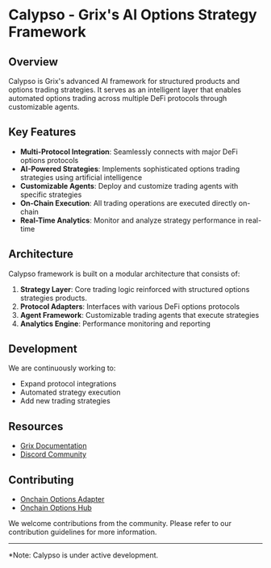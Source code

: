 # Calypso - Grix's AI Options Strategy Framework

## Overview

Calypso is Grix's advanced AI framework for structured products and options trading strategies. It serves as an intelligent layer that enables automated options trading across multiple DeFi protocols through customizable agents.

## Key Features

- **Multi-Protocol Integration**: Seamlessly connects with major DeFi options protocols
- **AI-Powered Strategies**: Implements sophisticated options trading strategies using artificial intelligence
- **Customizable Agents**: Deploy and customize trading agents with specific strategies
- **On-Chain Execution**: All trading operations are executed directly on-chain
- **Real-Time Analytics**: Monitor and analyze strategy performance in real-time

## Architecture

Calypso framework is built on a modular architecture that consists of:

1. **Strategy Layer**: Core trading logic reinforced with structured options strategies products.
2. **Protocol Adapters**: Interfaces with various DeFi options protocols
3. **Agent Framework**: Customizable trading agents that execute strategies
4. **Analytics Engine**: Performance monitoring and reporting

## Development

We are continuously working to:

- Expand protocol integrations
- Automated strategy execution
- Add new trading strategies

## Resources

- [Grix Documentation](https://docs.grix.finance)
- [Discord Community](https://discord.gg/ZgPpr9psqp)

## Contributing

- [Onchain Options Adapter](https://github.com/grixprotocol/defi-options-adapters)
- [Onchain Options Hub](https://github.com/grixprotocol/defi-options-hub)

We welcome contributions from the community. Please refer to our contribution guidelines for more information.

---

*Note: Calypso is under active development.
